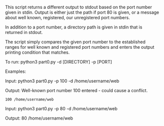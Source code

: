 This script returns a different output to stdout based on the port number given in stdin.
Output is either just the path if port 80 is given, or a message about well known, registered, 
our unregistered port numbers. 

In addition to a port number, a directory path is given in stdin that is returned in stdout.

The script simply compares the given port number to the established ranges for well known and 
registered port numbers and enters the output printing condition that matches.

To run: python3 part0.py -d [DIRECTORY] -p [PORT]

Examples: 
  
  Input:
    python3 part0.py -p 100 -d /home/username/web

  Output:
    Well-known port number 100 entered - could cause a conflict.

    100 /home/username/web

  Input:
    python3 part0.py -p 80 -d /home/username/web
  
  Output:
    80 /home/username/web
